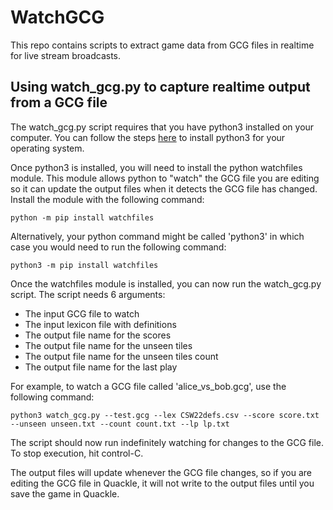 # WatchGCG

This repo contains scripts to extract game data from GCG files in realtime for live stream broadcasts.

## Using watch_gcg.py to capture realtime output from a GCG file

The watch_gcg.py script requires that you have python3 installed on your computer. You can follow the steps [here](https://kinsta.com/knowledgebase/install-python) to install python3 for your operating system.

Once python3 is installed, you will need to install the python watchfiles module. This module allows python to "watch" the GCG file you are editing so it can update the output files when it detects the GCG file has changed. Install the module with the following command:

```
python -m pip install watchfiles
```

Alternatively, your python command might be called 'python3' in which case you would need to run the following command:

```
python3 -m pip install watchfiles
```

Once the watchfiles module is installed, you can now run the watch_gcg.py script. The script needs 6 arguments:

- The input GCG file to watch
- The input lexicon file with definitions
- The output file name for the scores
- The output file name for the unseen tiles
- The output file name for the unseen tiles count
- The output file name for the last play

For example, to watch a GCG file called 'alice_vs_bob.gcg', use the following command:

```
python3 watch_gcg.py --test.gcg --lex CSW22defs.csv --score score.txt --unseen unseen.txt --count count.txt --lp lp.txt
```

The script should now run indefinitely watching for changes to the GCG file. To stop execution, hit control-C.

The output files will update whenever the GCG file changes, so if you are editing the GCG file in Quackle, it will not write to the output files until you save the game in Quackle.

